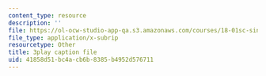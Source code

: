 ```yaml
---
content_type: resource
description: ''
file: https://ol-ocw-studio-app-qa.s3.amazonaws.com/courses/18-01sc-single-variable-calculus-fall-2010/41858d51bc4acb6b8385b4952d576711_wOHrNt9ScYs.srt
file_type: application/x-subrip
resourcetype: Other
title: 3play caption file
uid: 41858d51-bc4a-cb6b-8385-b4952d576711
---
```

